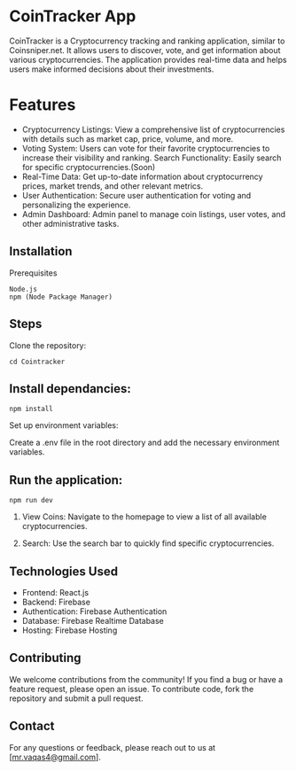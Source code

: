 # CoinTracker App

CoinTracker is a Cryptocurrency tracking and ranking application, similar to Coinsniper.net. It allows users to discover, vote, and get information about various cryptocurrencies. The application provides real-time data and helps users make informed decisions about their investments.

# Features
- Cryptocurrency Listings: View a comprehensive list of cryptocurrencies with details such as market cap, price, volume, and more.
- Voting System: Users can vote for their favorite cryptocurrencies to increase their visibility and ranking.
Search Functionality: Easily search for specific cryptocurrencies.(Soon) 
- Real-Time Data: Get up-to-date information about cryptocurrency prices, market trends, and other relevant metrics.
- User Authentication: Secure user authentication for voting and personalizing the experience.
- Admin Dashboard: Admin panel to manage coin listings, user votes, and other administrative tasks.

## Installation
Prerequisites

```
Node.js
npm (Node Package Manager)
```
## Steps
Clone the repository:


```git clone https://github.com/youruserMuhammadWaqas-Wname/Cointracker.git
cd Cointracker
```

## Install dependancies:
```
npm install
```

Set up environment variables:

Create a .env file in the root directory and add the necessary environment variables.



## Run the application:

```
npm run dev
```

1) View Coins: Navigate to the homepage to view a list of all available cryptocurrencies.

2) Search: Use the search bar to quickly find specific cryptocurrencies.

## Technologies Used
- Frontend: React.js
- Backend: Firebase
- Authentication: Firebase Authentication
- Database: Firebase Realtime Database
- Hosting: Firebase Hosting

## Contributing

We welcome contributions from the community! If you find a bug or have a feature request, please open an issue. To contribute code, fork the repository and submit a pull request.

## Contact
For any questions or feedback, please reach out to us at [mr.vaqas4@gmail.com].